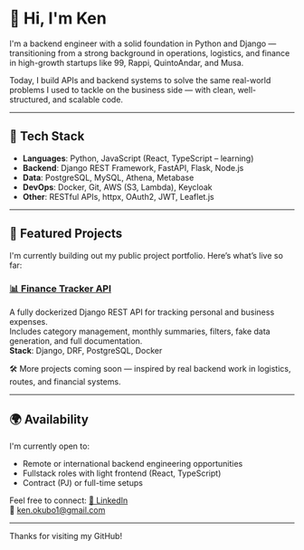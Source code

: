 # 👋 Hi, I'm Ken

I'm a backend engineer with a solid foundation in Python and Django — transitioning from a strong background in operations, logistics, and finance in high-growth startups like 99, Rappi, QuintoAndar, and Musa.

Today, I build APIs and backend systems to solve the same real-world problems I used to tackle on the business side — with clean, well-structured, and scalable code.

---

## 🚀 Tech Stack

- **Languages**: Python, JavaScript (React, TypeScript – learning)
- **Backend**: Django REST Framework, FastAPI, Flask, Node.js
- **Data**: PostgreSQL, MySQL, Athena, Metabase
- **DevOps**: Docker, Git, AWS (S3, Lambda), Keycloak
- **Other**: RESTful APIs, httpx, OAuth2, JWT, Leaflet.js

---

## 📂 Featured Projects

I'm currently building out my public project portfolio. Here’s what’s live so far:

### [📊 Finance Tracker API](https://github.com/ken-okubo/finance-tracker)
A fully dockerized Django REST API for tracking personal and business expenses.  
Includes category management, monthly summaries, filters, fake data generation, and full documentation.  
**Stack**: Django, DRF, PostgreSQL, Docker

🛠️ More projects coming soon — inspired by real backend work in logistics, routes, and financial systems.

---

## 🌍 Availability

I'm currently open to:
- Remote or international backend engineering opportunities
- Fullstack roles with light frontend (React, TypeScript)
- Contract (PJ) or full-time setups

Feel free to connect:
[📩 LinkedIn](https://www.linkedin.com/in/ken-okubo-8b484978/)  
📧 ken.okubo1@gmail.com

---

Thanks for visiting my GitHub!
